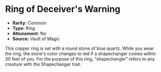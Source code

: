 # Ring of Deceiver's Warning

- **Rarity:** Common
- **Type:** Ring
- **Attunement:** No
- **Source:** Vault of Magic

This copper ring is set with a round stone of blue quartz. While you wear the ring, the stone's color changes to red if a shapechanger comes within 30 feet of you. For the purpose of this ring, “shapechanger” refers to any creature with the Shapechanger trait.
